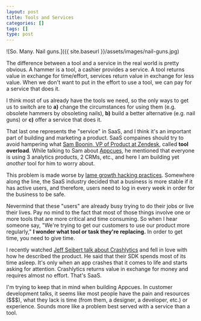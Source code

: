 ```yaml
---
layout: post
title: Tools and Services
categories: []
tags: []
type: post
---
```

![So. Many. Nail guns.]({{ site.baseurl }}/assets/images/nail-guns.jpg)

The difference between a tool and a service in the real world is pretty obvious. A hammer is a tool, a cashier provides a service. A tool returns value in exchange for time/effort, services return value in exchange for less value. When we don't want to put in the effort to use a tool, we can pay for a service that does it.

I think most of us already have the tools we need, so the only ways to get us to switch are to **a)** change the circumstances for using them (e.g. obsolete hammers by obsoleting nails), **b)** build a better alternative (e.g. nail guns) or **c)** offer a service that does it.

That last one represents the "service" in SaaS, and I think it's an important part of building and marketing a product. SaaS compaines should try to avoid hampering what [Sam Boonin, VP of Product at Zendesk](https://twitter.com/samboonin), called **tool overload**. While talking to Sam about [Appcues](http://appcues.com), he mentioned that everyone is using 3 analytics products, 2 CRMs, etc., and here I am building yet *another* tool for him to worry about.

This problem is made worse by [lame growth hacking practices](https://twitter.com/hijonathan/status/372104658560770048). Somewhere along the line, the SaaS industry decided that a business is more stable if it has active users, and therefore, users need to log in every week in order for the business to be safe.

Nevermind that these "users" are already busy trying to do their jobs or live their lives. Pay no mind to the fact that most of those things involve one or more tools that are more critical and time consuming. So when I hear someone say, "We're trying to get our customers to use our product more regularly," **I wonder what tool or task they're replacing.** In order to get time, you need to give time.

I recently watched [Jeff Seibert talk about Crashlytics](video.svb.com/video/Jeff-Seibert-Co-Founder-of-Cras;SVB-CEO-Summit-Boston-May-2013) and fell in love with how he described the product. He said that their SDK spends most of its time asleep. It's only when an app crashes that it comes to life and starts asking for attention. Crashlytics returns value in exchange for money and requires almost no effort. That's SaaS.

I'm trying to keep that in mind when building Appcues. In customer development talks, it seems like most people have the pain and resources ($$$), what they lack is time (from them, a designer, a developer, etc.) or experience. Sounds more like a problem best served with a service than a tool.
